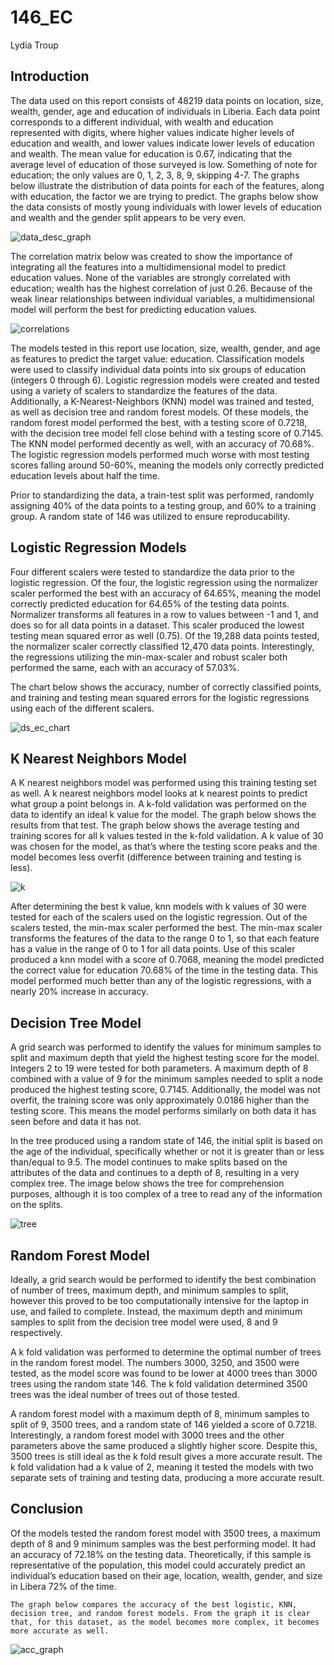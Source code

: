 # 146_EC
Lydia Troup

## Introduction
  The data used on this report consists of 48219 data points on location, size, wealth, gender, age and education of individuals in Liberia. Each data point corresponds to a different individual, with wealth and education represented with digits, where higher values indicate higher levels of education and wealth, and lower values indicate lower levels of education and wealth. The mean value for education is 0.67, indicating that the average level of education of those surveyed is low. Something of note for education; the only values are 0, 1, 2, 3, 8, 9, skipping 4-7. The graphs below illustrate the distribution of data points for each of the features, along with education, the factor we are trying to predict. The graphs below show the data consists of mostly young individuals with lower levels of education and wealth and the gender split appears to be very even. 

![data_desc_graph](data_desc_graph.png)
  
  The correlation matrix below was created to show the importance of integrating all the features into a multidimensional model to predict education values. None of the variables are strongly correlated with education; wealth has the highest correlation of just 0.26. Because of the weak linear relationships between individual variables, a multidimensional model will perform the best for predicting education values. 

![correlations](correlations.png)

  The models tested in this report use location, size, wealth, gender, and age as features to predict the target value: education. Classification models were used to classify individual data points into six groups of education (integers 0 through 6). Logistic regression models were created and tested using a variety of scalers to standardize the features of the data. Additionally, a K-Nearest-Neighbors (KNN) model was trained and tested, as well as decision tree and random forest models. Of these models, the random forest model performed the best, with a testing score of 0.7218, with the decision tree model fell close behind with a testing score of 0.7145. The KNN model performed decently as well, with an accuracy of 70.68%. The logistic regression models performed much worse with most testing scores falling around 50-60%, meaning the models only correctly predicted education levels about half the time.

  Prior to standardizing the data, a train-test split was performed, randomly assigning 40% of the data points to a testing group, and 60% to a training group. A random state of 146 was utilized to ensure reproducability. 


## Logistic Regression Models
  Four different scalers were tested to standardize the data prior to the logistic regression. Of the four, the logistic regression using the normalizer scaler performed the best with an accuracy of 64.65%, meaning the model correctly predicted education for 64.65% of the testing data points. Normalizer transforms all features in a row to values between -1 and 1, and does so for all data points in a dataset. This scaler produced the lowest testing mean squared error as well (0.75). Of the 19,288 data points tested, the normalizer scaler correctly classified 12,470 data points. Interestingly, the regressions utilizing the min-max-scaler and robust scaler both performed the same, each with an accuracy of 57.03%.

  The chart below shows the accuracy, number of correctly classified points, and training and testing mean squared errors for the logistic regressions using each of the different scalers.

![ds_ec_chart](ds_ec_chart.jpg)


## K Nearest Neighbors Model
A K nearest neighbors model was performed using this training testing set as well. A k nearest neighbors model looks at k nearest points to predict what group a point belongs in. A k-fold validation was performed on the data to identify an ideal k value for the model. The graph below shows the results from that test. The graph below shows the average testing and training scores for all k values tested in the k-fold validation. A k value of 30 was chosen for the model, as that’s where the testing score peaks and the model becomes less overfit (difference between training and testing is less).

![k](k.png)

  After determining the best k value, knn models with k values of 30 were tested for each of the scalers used on the logistic regression. Out of the scalers tested, the min-max scaler performed the best. The min-max scaler transforms the features of the data to the range 0 to 1, so that each feature has a value in the range of 0 to 1 for all data points. Use of this scaler produced a knn model with a score of 0.7068, meaning the model predicted the correct value for education 70.68% of the time in the testing data. This model performed much better than any of the logistic regressions, with a nearly 20% increase in accuracy.

## Decision Tree Model
A grid search was performed to identify the values for minimum samples to split and maximum depth that yield the highest testing score for the model. Integers 2 to 19 were tested for both parameters. A maximum depth of 8 combined with a value of 9 for the minimum samples needed to split a node produced the highest testing score, 0.7145. Additionally, the model was not overfit, the training score was only approximately 0.0186 higher than the testing score. This means the model performs similarly on both data it has seen before and data it has not.
	
  In the tree produced using a random state of 146, the initial split is based on the age of the individual, specifically whether or not it is greater than or less than/equal to 9.5. The model continues to make splits based on the attributes of the data and continues to a depth of 8, resulting in a very complex tree. The image below shows the tree for comprehension purposes, although it is too complex of a tree to read any of the information on the splits.

![tree](tree.svg)


## Random Forest Model
Ideally, a grid search would be performed to identify the best combination of number of trees, maximum depth, and minimum samples to split, however this proved to be too computationally intensive for the laptop in use, and failed to complete. Instead, the maximum depth and minimum samples to split from the decision tree model were used, 8 and 9 respectively. 
	
  A k fold validation was performed to determine the optimal number of trees in the random forest model. The numbers 3000, 3250, and 3500 were tested, as the model score was found to be lower at 4000 trees than 3000 trees using the random state 146. The k fold validation determined 3500 trees was the ideal number of trees out of those tested. 

  A random forest model with a maximum depth of 8, minimum samples to split of 9, 3500 trees, and a random state of 146 yielded a score of 0.7218. Interestingly, a random forest model with 3000 trees and the other parameters above the same produced a slightly higher score. Despite this, 3500 trees is still ideal as the k fold result gives a more accurate result. The k fold validation had a k value of 2, meaning it tested the models with two separate sets of training and testing data, producing a more accurate result. 


## Conclusion
Of the models tested the random forest model with 3500 trees, a maximum depth of 8 and 9 minimum samples was the best performing model. It had an accuracy of 72.18% on the testing data. Theoretically, if this sample is representative of the population, this model could accurately predict an individual’s education based on their age, location, wealth, gender, and size in Libera 72% of the time.

	The graph below compares the accuracy of the best logistic, KNN, decision tree, and random forest models. From the graph it is clear that, for this dataset, as the model becomes more complex, it becomes more accurate as well.

![acc_graph](acc_graph.png)
